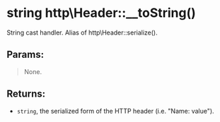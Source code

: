 # string http\Header::__toString()

String cast handler. Alias of http\Header::serialize().

## Params:

> None.

## Returns:

* ```string```, the serialized form of the HTTP header (i.e. "Name: value").
